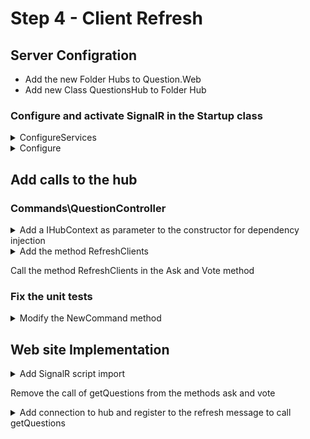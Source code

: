 # Step 4 - Client Refresh

## Server Configration

* Add the new Folder Hubs to Question.Web
* Add new Class QuestionsHub to Folder Hub

### Configure and activate SignalR in the Startup class

<details><summary>ConfigureServices</summary>

~~~c#
// Configuration for SignalR
services.AddSignalR();
~~~
</details>

<details><summary>Configure</summary>

~~~c#
// Activate SignalR Hub
app.UseSignalR(routes => { routes.MapHub<QuestionsHub>("/hub"); } );
~~~
</details>

## Add calls to the hub

### Commands\QuestionController

<details><summary>Add a IHubContext<QuestionsHub> as parameter to the constructor for dependency injection</summary>

~~~c#
private readonly IHubContext<QuestionsHub> _hub;
public QuestionsController(QuestionsContext context, IHubContext<QuestionsHub> hub)
{
    _context = context;
    _hub = hub;
}
~~~
</details>

<details><summary>Add the method RefreshClients</summary>

~~~c#
private void RefreshClients()
{
    _hub?.Clients.All.SendAsync("refresh").Wait();
}
~~~
</details>

Call the method RefreshClients in the Ask and Vote method

### Fix the unit tests

<details><summary>Modify the NewCommand method</summary>

~~~c#
private QuestionsApp.Web.Api.Controllers.Commands.QuestionsController NewCommand(QuestionsContext context)
{
    return new Web.Api.Controllers.Commands.QuestionsController(context, null);
}
~~~
</details>

## Web site Implementation

<details><summary>Add SignalR script import</summary>

~~~html
<script src="https://cdn.jsdelivr.net/npm/@aspnet/signalr@1.1.4/dist/browser/signalr.min.js" crossorigin="anonymous"></script>
<title>Ask your questions</title>
~~~
</details>

Remove the call of getQuestions from the methods ask and vote

<details><summary>Add connection to hub and register to the refresh message to call getQuestions</summary>

~~~js
const connection = new signalR.HubConnectionBuilder()
    .withUrl("hub")
    .build();
connection.start().catch(err => console.error(err.toString()));
connection.on("Refresh", () => { console.log("Refresh"); questionListController.getQuestions(); });
~~~
</details>